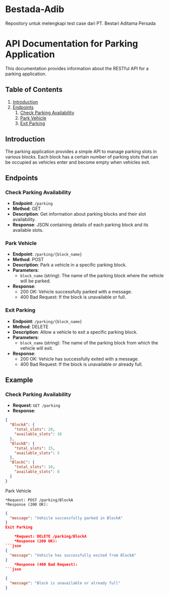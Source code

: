 # Bestada-Adib
Repository untuk melengkapi test case dari PT. Bestari Aditama Persada 
# API Documentation for Parking Application

This documentation provides information about the RESTful API for a parking application.

## Table of Contents
1. [Introduction](#introduction)
2. [Endpoints](#endpoints)
    1. [Check Parking Availability](#check-parking-availability)
    2. [Park Vehicle](#park-vehicle)
    3. [Exit Parking](#exit-parking)

## Introduction

The parking application provides a simple API to manage parking slots in various blocks. Each block has a certain number of parking slots that can be occupied as vehicles enter and become empty when vehicles exit.

## Endpoints

### Check Parking Availability

- **Endpoint**: `/parking`
- **Method**: GET
- **Description**: Get information about parking blocks and their slot availability.
- **Response**: JSON containing details of each parking block and its available slots.

### Park Vehicle

- **Endpoint**: `/parking/{block_name}`
- **Method**: POST
- **Description**: Park a vehicle in a specific parking block.
- **Parameters**: 
  - `block_name` (string): The name of the parking block where the vehicle will be parked.
- **Response**: 
  - 200 OK: Vehicle successfully parked with a message.
  - 400 Bad Request: If the block is unavailable or full.

### Exit Parking

- **Endpoint**: `/parking/{block_name}`
- **Method**: DELETE
- **Description**: Allow a vehicle to exit a specific parking block.
- **Parameters**: 
  - `block_name` (string): The name of the parking block from which the vehicle will exit.
- **Response**: 
  - 200 OK: Vehicle has successfully exited with a message.
  - 400 Bad Request: If the block is unavailable or already full.

## Example

### Check Parking Availability

- **Request**: `GET /parking`
- **Response**:

```json
{
  "BlockA": {
    "total_slots": 20,
    "available_slots": 10
  },
  "BlockB": {
    "total_slots": 15,
    "available_slots": 5
  },
  "BlockC": {
    "total_slots": 10,
    "available_slots": 8
  }
}
```
Park Vehicle

    *Request: POST /parking/BlockA
    *Response (200 OK):
```json
{
  "message": "Vehicle successfully parked in BlockA"
}
Exit Parking

    *Request: DELETE /parking/BlockA
    *Response (200 OK):
```json
{
  "message": "Vehicle has successfully exited from BlockA"
}
    *Response (400 Bad Request):
```json

{
  "message": "Block is unavailable or already full"
}


